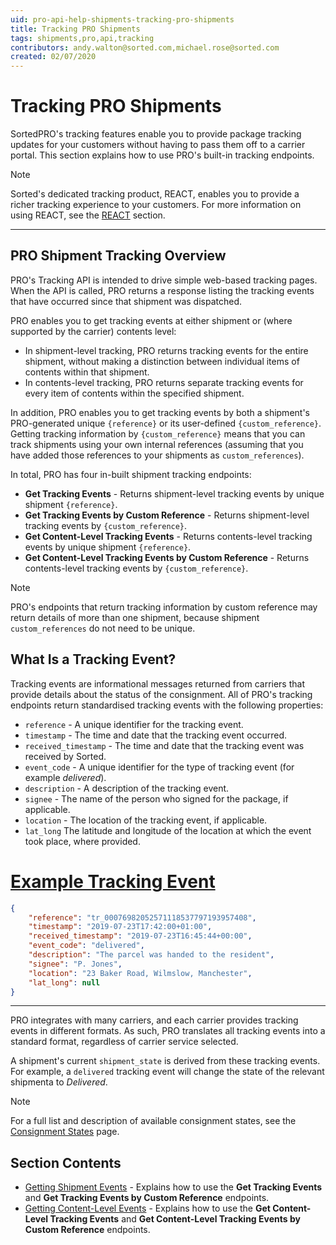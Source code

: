 ```yaml
---
uid: pro-api-help-shipments-tracking-pro-shipments
title: Tracking PRO Shipments
tags: shipments,pro,api,tracking
contributors: andy.walton@sorted.com,michael.rose@sorted.com
created: 02/07/2020
---
```

# Tracking PRO Shipments

SortedPRO's tracking features enable you to provide package tracking updates for your customers without having to pass them off to a carrier portal. This section explains how to use PRO's built-in tracking endpoints.

> [!NOTE]
> Sorted's dedicated tracking product, REACT, enables you to provide a richer tracking experience to your customers. For more information on using REACT, see the [REACT](/react/index.html?v2) section.

---

## PRO Shipment Tracking Overview

PRO's Tracking API is intended to drive simple web-based tracking pages. When the API is called, PRO returns a response listing the tracking events that have occurred since that shipment was dispatched. 

PRO enables you to get tracking events at either shipment or (where supported by the carrier) contents level: 

* In shipment-level tracking, PRO returns tracking events for the entire shipment, without making a distinction between individual items of contents within that shipment.
* In contents-level tracking, PRO returns separate tracking events for every item of contents within the specified shipment.

In addition, PRO enables you to get tracking events by both a shipment's PRO-generated unique `{reference}` or its user-defined `{custom_reference}`. Getting tracking information by `{custom_reference}` means that you can track shipments using your own internal references (assuming that you have added those references to your shipments as `custom_references`). 

In total, PRO has four in-built shipment tracking endpoints:

* **Get Tracking Events** - Returns shipment-level tracking events by unique shipment `{reference}`.
* **Get Tracking Events by Custom Reference** - Returns shipment-level tracking events by `{custom_reference}`.
* **Get Content-Level Tracking Events** - Returns contents-level tracking events by unique shipment `{reference}`. 
* **Get Content-Level Tracking Events by Custom Reference** - Returns contents-level tracking events by `{custom_reference}`. 

> [!NOTE]
> PRO's endpoints that return tracking information by custom reference may return details of more than one shipment, because shipment `custom_references` do not need to be unique.

## What Is a Tracking Event?

Tracking events are informational messages returned from carriers that provide details about the status of the consignment. All of PRO's tracking endpoints return standardised tracking events with the following properties:

* `reference` - A unique identifier for the tracking event.
* `timestamp` - The time and date that the tracking event occurred.
* `received_timestamp` - The time and date that the tracking event was received by Sorted.
* `event_code` - A unique identifier for the type of tracking event (for example _delivered_).
* `description` - A description of the tracking event.
* `signee` - The name of the person who signed for the package, if applicable.
* `location` - The location of the tracking event, if applicable.
* `lat_long` The latitude and longitude of the location at which the event took place, where provided.

# [Example Tracking Event](#tab/example-tracking-event)

```json
{
    "reference": "tr_00076982052571118537797193957408",
    "timestamp": "2019-07-23T17:42:00+01:00",
    "received_timestamp": "2019-07-23T16:45:44+00:00",
    "event_code": "delivered",
    "description": "The parcel was handed to the resident",
    "signee": "P. Jones",
    "location": "23 Baker Road, Wilmslow, Manchester",
    "lat_long": null
}
```
---

PRO integrates with many carriers, and each carrier provides tracking events in different formats. As such, PRO translates all tracking events into a standard format, regardless of carrier service selected.

A shipment's current `shipment_state` is derived from these tracking events. For example, a `delivered` tracking event will change the state of the relevant shipmenta to _Delivered_.

> [!NOTE]
>
> For a full list and description of available consignment states, see the [Consignment States](/pro/api/help/consignment_states.html) page.

## Section Contents

* [Getting Shipment Events](/pro/api/shipments/getting_shipment_events.html) - Explains how to use the **Get Tracking Events** and **Get Tracking Events by Custom Reference** endpoints.
* [Getting Content-Level Events](/pro/api/shipments/getting_content_level_events.html) - Explains how to use the **Get Content-Level Tracking Events** and **Get Content-Level Tracking Events by Custom Reference** endpoints.
